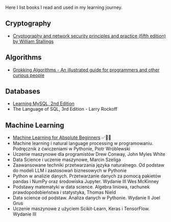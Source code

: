 Here I list books I read and used in my learning journey.

## Cryptography

- [Cryptography and network security principles and practice (fifth edition) by William Stallings](Cryptography%20and%20network%20security%20principles%20and%20practice%20(fifth%20edition)%20by%20William%20Stallings.md)

## Algorithms

- [Grokking Algorithms - An illustrated guide for programmers and other curious people](Grokking%20Algorithms%20-%20An%20illustrated%20guide%20for%20programmers%20and%20other%20curious%20people.md)

## Databases

- [Learning MySQL, 2nd Edition](Learning%20MySQL,%202nd%20Edition.md)
- The Language of SQL, 3rd Edition - Larry Rockoff

## Machine Learning

- [Machine Learning for Absolute Beginners](Machine%20Learning%20for%20Absolute%20Beginners.md) ✅🏁💯
- Machine learning i natural language processing w programowaniu. Podręcznik z ćwiczeniami w Pythonie, Piotr Wróblewski
- Uczenie maszynowe dla programistów Drew Conway, John Myles White
- Data Science i uczenie maszynowe, Marcin Szeliga
- Zaawansowane techniki przetwarzania języka naturalnego. Od podstaw do modeli LLM i zastosowań biznesowych w Pythonie
- Python w analizie danych. Przetwarzanie danych za pomocą pakietów pandas i NumPy oraz środowiska Jupyter. Wydanie III Wes McKinney
- Podstawy matematyki w data science. Algebra liniowa, rachunek prawdopodobieństwa i statystyka, Thomas Nield
- Data science od podstaw. Analiza danych w Pythonie. Wydanie II Joel Grus
- Uczenie maszynowe z użyciem Scikit-Learn, Keras i TensorFlow. Wydanie III
